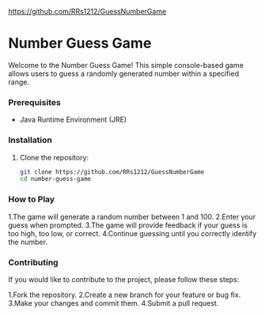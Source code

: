 https://github.com/RRs1212/GuessNumberGame



# Number Guess Game

Welcome to the Number Guess Game! This simple console-based game allows users to guess a randomly generated number within a specified range.



### Prerequisites
- Java Runtime Environment (JRE)

### Installation
1. Clone the repository:
   ```bash
   git clone https://github.com/RRs1212/GuessNumberGame
   cd number-guess-game

### How to Play
   1.The game will generate a random number between 1 and 100.
   2.Enter your guess when prompted.
   3.The game will provide feedback if your guess is too high, too low, or correct.
   4.Continue guessing until you correctly identify the number.
### Contributing
 If you would like to contribute to the project, please follow these steps:

  1.Fork the repository.
  2.Create a new branch for your feature or bug fix.
  3.Make your changes and commit them.
  4.Submit a pull request.
